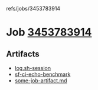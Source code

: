refs/jobs/3453783914

# Job [3453783914](https://github.com/rokmoln/support-firecloud/runs/3453783914?check_suite_focus=true)

## Artifacts

* [log.sh-session](log.sh-session)
* [sf-ci-echo-benchmark](sf-ci-echo-benchmark)
* [some-job-artifact.md](some-job-artifact.md)

